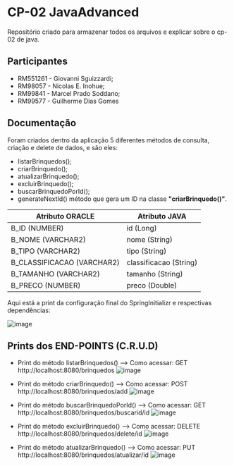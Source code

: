 # CP-02 JavaAdvanced 
Repositório criado para armazenar todos os arquivos e explicar sobre o cp-02 de java.

## Participantes
- RM551261 - Giovanni Sguizzardi;
- RM98057 - Nicolas E. Inohue;
- RM99841 - Marcel Prado Soddano;
- RM99577 - Guilherme Dias Gomes

## Documentação
Foram criados dentro da aplicação 5 diferentes métodos de consulta, criação e delete de dados, e são eles:
- listarBrinquedos(); 
- criarBrinquedo();
- atualizarBrinquedo();
- excluirBrinquedo();
- buscarBrinquedoPorId();
- generateNextId() método que gera um ID na classe **"criarBrinquedo()"**.

| Atributo ORACLE            | Atributo JAVA          |
| -------------------------- | ---------------------- |
| B_ID (NUMBER)              | id (Long)              |
| B_NOME (VARCHAR2)          | nome (String)          |
| B_TIPO (VARCHAR2)          | tipo (String)          |
| B_CLASSIFICACAO (VARCHAR2) | classificacao (String) |
| B_TAMANHO (VARCHAR2)       | tamanho (String)       |
| B_PRECO (NUMBER)           | preco (Double)         |


Aqui está a print da configuração final do SpringInitializr e respectivas 
dependências:

![image](https://github.com/GiovanniSguizzardi/CPJava02Postman/assets/125572342/09ad579b-a0e3-4116-a5a2-c8dafe7daac8)

## Prints dos END-POINTS (C.R.U.D)
- Print do método listarBrinquedos() --> Como acessar: GET http://localhost:8080/brinquedos
![image](https://github.com/GiovanniSguizzardi/CPJava02Postman/assets/125572342/07743642-b54d-47c6-8b46-9886530d55e6)

- Print do método criarBrinquedo() --> Como acessar: POST http://localhost:8080/brinquedos/add
![image](https://github.com/GiovanniSguizzardi/CPJava02Postman/assets/125572342/fd2b6491-3440-4a14-865b-3d09ee405933)

- Print do método buscarBrinquedoPorId() --> Como acessar: GET http://localhost:8080/brinquedos/buscarid/id
![image](https://github.com/GiovanniSguizzardi/CPJava02Postman/assets/125572342/93e12c59-b710-4a32-a29e-b03fe568dd85)

- Print do método excluirBrinquedo() --> Como acessar: DELETE http://localhost:8080/brinquedos/delete/id
![image](https://github.com/GiovanniSguizzardi/CPJava02Postman/assets/125572342/e89a84d9-3dac-4836-82f9-949fd9c76b8d)

- Print do método atualizarBrinquedo() --> Como acessar: PUT http://localhost:8080/brinquedos/atualizar/id
![image](https://github.com/GiovanniSguizzardi/CPJava02Postman/assets/125572342/456b90e2-c588-4325-a8fe-9c2282cce679)
